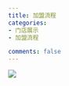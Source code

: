 ```yaml
---
title: 加盟流程
categories:
- 门店展示
- 加盟流程

comments: false
---
```


<img src="/blog/public/css/images/mendian_jiamengliucheng/a.jpg">